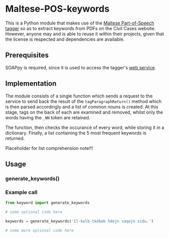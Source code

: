 Maltese-POS-keywords
====================

This is a Python module that makes use of the [Maltese Part-of-Speech tagger](http://metanet4u.research.um.edu.mt/POS.jsp) 
so as to extract keywords from PDFs on the Civil Cases website. However, anyone may and is able to reuse it within their 
projects, given that the license is respected and dependencies are available.

## Prerequisites

SOAPpy is required, since it is used to access the tagger's [web service](http://metanet4u.research.um.edu.mt/services/MtPOS?wsdl).

## Implementation

The module consists of a single function which sends a request to the service to send back the result of the 
`` tagParagraphReturn() `` method which is then parsed accordingly and a list of common nouns is created. At this stage, 
tags on the back of each are examined and removed, whilst only the words having the `` _NN `` token are retained.

The function, then checks the occurance of every word, while storing it in a dictionary. Finally, a list containing the 5 
most frequent keywords is returned.

Placeholder for list comprehension note!!!

## Usage

### generate_keywords()



### Example call

``` python
from keyword import generate_keywords

# some optional code here

keywords = generate_keywords('Il-kelb tkebeb hdejn saqajn sidu.')

# some more optional code here
```
